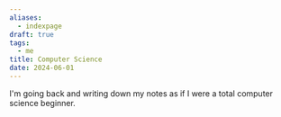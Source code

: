 ```yaml
---
aliases:
  - indexpage
draft: true
tags:
  - me
title: Computer Science
date: 2024-06-01
---
```


I'm going back and writing down my notes as if I were a total computer science beginner.